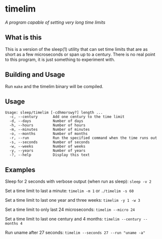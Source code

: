 timelim
========
_A program capable of setting very long time limits_

## What is this
This is a version of the sleep(1) utility that can set time limits that are as short as a few microseconds or span up to a century. 
There is no real point to this program, it is just something to experiment with.

## Building and Usage
Run `make` and the timelim binary will be compiled.  

## Usage
`Usage: sleep/timelim [-cdhmorswy?] length ...`  
`  -c, --century       Add one century to the time limit`  
`  -d, --days          Number of days`  
`  -h, --hours         Number of hours`  
`  -m, --minutes       Number of minutes`  
`  -o, --months        Number of months`  
`  -r, --run           Run the specified command when the time runs out`  
`  -s, --seconds       Number of seconds`  
`  -w, --weeks         Number of weeks`  
`  -y, --years         Number of years`  
`  -?, --help          Display this text`  

## Examples
Sleep for 2 seconds with verbose output (when run as sleep):
`sleep -v 2`

Set a time limit to last a minute: 
`timelim -m 1` or `./timelim -s 60`

Set a time limit to last one year and three weeks:
`timelim -y 1 -w 3`

Set a time limit to only last 24 microseconds:
`timelim --micro 24`

Set a time limit to last one century and 4 months:
`timelim --century --months 4`

Run uname after 27 seconds:
`timelim --seconds 27 --run "uname -a"`
